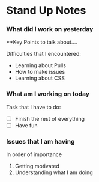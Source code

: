 # Stand Up Notes

### What did I work on yesterday

**Key Points to talk about....

Difficulties that I encountered:
- Learning about Pulls
- How to make issues
- Learning about CSS
  
### What am I working on today

Task that I have to do:
- [ ] Finish the rest of everything
- [ ] Have fun

### Issues that I am having

In order of importance

1. Getting motivated
2. Understanding what I am doing